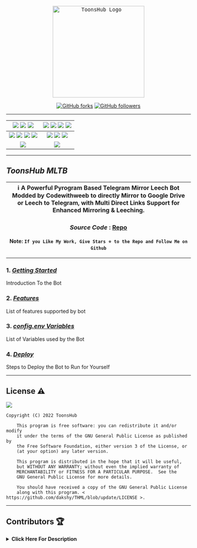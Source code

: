 <p align="center">
    <a href="https://github.com/dakshy/THML">
        <kbd>
            <img width="250" src="https://telegra.ph/file/496644cbabaeb916e3616.png" alt="ToonsHub Logo">
        </kbd>
    </a>
</p>

<p align="center">
<div align=center>

[![GitHub forks](https://img.shields.io/github/forks/dakshy/THML?style=social)](https://github.com/dakshy/THML/fork)
[![GitHub followers](https://img.shields.io/github/followers/ToonsHub?style=social&label=ToonsHub%20Followers)](https://github.com/ToonsHub)

----

[![](https://img.shields.io/github/repo-size/dakshy/THML?color=green&label=Repo%20Size&labelColor=292c3b)](#) [![](https://img.shields.io/github/commit-activity/m/dakshy/THML?logo=github&labelColor=292c3b&label=Github%20Commits)](#) [![](https://img.shields.io/github/license/dakshy/THML?style=flat&label=License&labelColor=292c3b)](#)|[![](https://img.shields.io/github/issues-raw/dakshy/THML?style=flat&label=Open%20Issues&labelColor=292c3b)](#) [![](https://img.shields.io/github/issues-closed-raw/dakshy/THML?style=flat&label=Closed%20Issues&labelColor=292c3b)](#) [![](https://img.shields.io/github/issues-pr-raw/dakshy/THML?style=flat&label=Open%20Pull%20Requests&labelColor=292c3b)](#) [![](https://img.shields.io/github/issues-pr-closed-raw/dakshy/THML?style=flat&label=Closed%20Pull%20Requests&labelColor=292c3b)](#)
:---:|:---:|
[![](https://img.shields.io/github/languages/count/dakshy/THML?style=flat&label=Total%20Languages&labelColor=292c3b&color=blueviolet)](#) [![](https://img.shields.io/github/languages/top/dakshy/THML?style=flat&logo=python&labelColor=292c3b)](#) [![](https://img.shields.io/github/last-commit/dakshy/THML?style=flat&label=Last%20Commit&labelColor=292c3b&color=important)](#) [![](https://badgen.net/github/branches/dakshy/THML?label=Total%20Branches&labelColor=292c3b)](#)|[![](https://img.shields.io/github/forks/dakshy/THML?style=flat&logo=github&label=Forks&labelColor=292c3b&color=critical)](#) [![](https://img.shields.io/github/stars/dakshy/THML?style=flat&logo=github&label=Stars&labelColor=292c3b&color=yellow)](#) [![](https://badgen.net/docker/pulls/codewithweeb/ToonsHub?icon=docker&label=Pulls&labelColor=292c3b&color=blue)](#)
[![](https://img.shields.io/badge/Telegram%20Channel-Join-9cf?style=for-the-badge&logo=telegram&logoColor=blue&style=flat&labelColor=292c3b)](https://t.me/ToonsHubUpdates) |[![](https://img.shields.io/badge/Support%20Group-Join-9cf?style=for-the-badge&logo=telegram&logoColor=blue&style=flat&labelColor=292c3b)](https://t.me/WeebZ) |

</div>

----

## ***ToonsHub MLTB***

<div align=center>

ℹ️ A Powerful Pyrogram Based Telegram Mirror Leech Bot Modded by Codewithweeb to directly Mirror to Google Drive or Leech to Telegram, with Multi Direct Links Support for Enhanced Mirroring & Leeching.|
---|
    
### ***Source Code*** : [Repo](https://github.com/dakshy/THML)

#### Note: `If you Like My Work, Give Stars ⭐ to the Repo and Follow Me on Github`
    
----
</div>
</p>

### 1. [***Getting Started***](https://github.com/dakshy/THML/wiki/Getting-Started)
Introduction To the Bot

### 2. [***Features***](https://github.com/dakshy/THML/wiki/Features)
List of features supported by bot

### 3. [***config.env Variables***](https://github.com/dakshy/THML/wiki/Setting-up-the-config.env-file)
List of Variables used by the Bot

### 4. [***Deploy***](https://github.com/dakshy/THML/wiki/Deployment)
Steps to Deploy the Bot to Run for Yourself

---

## License ⚠️

[![](https://www.gnu.org/graphics/gplv3-with-text-136x68.png)](https://www.gnu.org/licenses/gpl-3.0.html)

```text
Copyright (C) 2022 ToonsHub

    This program is free software: you can redistribute it and/or modify
    it under the terms of the GNU General Public License as published by
    the Free Software Foundation, either version 3 of the License, or
    (at your option) any later version.

    This program is distributed in the hope that it will be useful,
    but WITHOUT ANY WARRANTY; without even the implied warranty of
    MERCHANTABILITY or FITNESS FOR A PARTICULAR PURPOSE.  See the
    GNU General Public License for more details.

    You should have received a copy of the GNU General Public License
    along with this program. < https://github.com/dakshy/THML/blob/update/LICENSE >.
```

---

## Contributors 🏆
<details>
    <summary><b>Click Here For Description</b></summary>

|![](https://avatars.githubusercontent.com/u/113664541)|![](https://avatars.githubusercontent.com/u/77075674)|![](https://avatars.githubusercontent.com/u/94453305)|![](https://avatars.githubusercontent.com/u/56303690)|![](https://avatars.githubusercontent.com/u/91935990)|![](https://avatars.githubusercontent.com/u/80155750)|
|---|---|---|---|---|---|
|[`CodeWithWeeb`](https://github.com/ToonsHub)|[`Anasty17`](https://github.com/anasty17)|[`Ajay Choudhary`](https://github.com/ajay0916) |[`Arshsisodiya`](https://github.com/arshsisodiya/helios-mirror) |[`ToxyTech`](https://github.com/dipeshpatil123)|[`MysterySD`](https://github.com/5MysterySD)|
| `me` add modules and fixes & many more|Base Repo|For suggestion & fixing| For there BOT_PM and LOG feature| For Task Limit| For Help and PIXIBAY Support|

</details>
